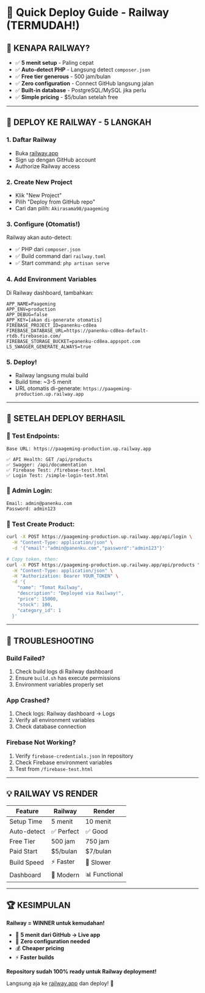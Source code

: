 # 🚀 Quick Deploy Guide - Railway (TERMUDAH!)

## 🌟 **KENAPA RAILWAY?**

- ✅ **5 menit setup** - Paling cepat
- ✅ **Auto-detect PHP** - Langsung detect `composer.json`
- ✅ **Free tier generous** - 500 jam/bulan
- ✅ **Zero configuration** - Connect GitHub langsung jalan
- ✅ **Built-in database** - PostgreSQL/MySQL jika perlu
- ✅ **Simple pricing** - $5/bulan setelah free

---

## 🚀 **DEPLOY KE RAILWAY - 5 LANGKAH**

### **1. Daftar Railway**
- Buka [railway.app](https://railway.app)
- Sign up dengan GitHub account
- Authorize Railway access

### **2. Create New Project**
- Klik "New Project"
- Pilih "Deploy from GitHub repo"
- Cari dan pilih: `Akirasama98/paageming`

### **3. Configure (Otomatis!)**
Railway akan auto-detect:
- ✅ PHP dari `composer.json`
- ✅ Build command dari `railway.toml`
- ✅ Start command: `php artisan serve`

### **4. Add Environment Variables**
Di Railway dashboard, tambahkan:
```
APP_NAME=Paageming
APP_ENV=production
APP_DEBUG=false
APP_KEY=[akan di-generate otomatis]
FIREBASE_PROJECT_ID=panenku-cd8ea
FIREBASE_DATABASE_URL=https://panenku-cd8ea-default-rtdb.firebaseio.com/
FIREBASE_STORAGE_BUCKET=panenku-cd8ea.appspot.com
L5_SWAGGER_GENERATE_ALWAYS=true
```

### **5. Deploy!**
- Railway langsung mulai build
- Build time: ~3-5 menit
- URL otomatis di-generate: `https://paageming-production.up.railway.app`

---

## 🎯 **SETELAH DEPLOY BERHASIL**

### **📱 Test Endpoints:**
```
Base URL: https://paageming-production.up.railway.app

✅ API Health: GET /api/products
✅ Swagger: /api/documentation
✅ Firebase Test: /firebase-test.html
✅ Login Test: /simple-login-test.html
```

### **🔐 Admin Login:**
```
Email: admin@panenku.com
Password: admin123
```

### **🧪 Test Create Product:**
```bash
curl -X POST https://paageming-production.up.railway.app/api/login \
  -H "Content-Type: application/json" \
  -d '{"email":"admin@panenku.com","password":"admin123"}'

# Copy token, then:
curl -X POST https://paageming-production.up.railway.app/api/products \
  -H "Content-Type: application/json" \
  -H "Authorization: Bearer YOUR_TOKEN" \
  -d '{
    "name": "Tomat Railway",
    "description": "Deployed via Railway!",
    "price": 15000,
    "stock": 100,
    "category_id": 1
  }'
```

---

## 🔧 **TROUBLESHOOTING**

### **Build Failed?**
1. Check build logs di Railway dashboard
2. Ensure `build.sh` has execute permissions
3. Environment variables properly set

### **App Crashed?**
1. Check logs: Railway dashboard → Logs
2. Verify all environment variables
3. Check database connection

### **Firebase Not Working?**
1. Verify `firebase-credentials.json` in repository
2. Check Firebase environment variables
3. Test from `/firebase-test.html`

---

## 💡 **RAILWAY VS RENDER**

| Feature | Railway | Render |
|---------|---------|---------|
| Setup Time | 5 menit | 10 menit |
| Auto-detect | ✅ Perfect | ✅ Good |
| Free Tier | 500 jam | 750 jam |
| Paid Start | $5/bulan | $7/bulan |
| Build Speed | ⚡ Faster | 🐌 Slower |
| Dashboard | 🎨 Modern | 📊 Functional |

---

## 🏆 **KESIMPULAN**

**Railway = WINNER untuk kemudahan!**

- 🚀 **5 menit dari GitHub → Live app**
- 🔧 **Zero configuration needed**
- 💰 **Cheaper pricing**
- ⚡ **Faster builds**

**Repository sudah 100% ready untuk Railway deployment!** 

Langsung aja ke [railway.app](https://railway.app) dan deploy! 🚀
